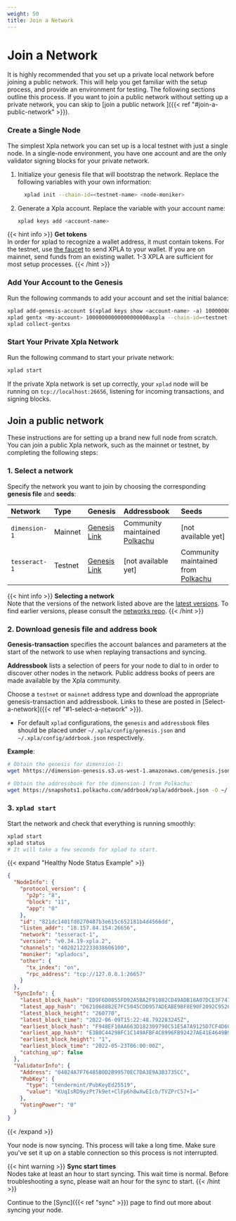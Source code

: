 ```yaml
---
weight: 50
title: Join a Network
---
```


# Join a Network

It is highly recommended that you set up a private local network before joining a public network. This will help you get familiar with the setup process, and provide an environment for testing. The following sections outline this process. If you want to join a public network without setting up a private network, you can skip to [join a public network ]({{< ref "#join-a-public-network" >}}).

### Create a Single Node

The simplest Xpla network you can set up is a local testnet with just a single node. In a single-node environment, you have one account and are the only validator signing blocks for your private network.

1. Initialize your genesis file that will bootstrap the network. Replace the following variables with your own information:

   ```bash
     xplad init --chain-id=<testnet-name> <node-moniker>
   ```

1. Generate a Xpla account. Replace the variable with your account name:

   ```bash
   xplad keys add <account-name>
   ```

{{< hint info >}}
**Get tokens**  
In order for xplad to recognize a wallet address, it must contain tokens. For the testnet, use [the faucet](https://faucet.xpla.io/) to send XPLA to your wallet. If you are on mainnet, send funds from an existing wallet. 1-3 XPLA are sufficient for most setup processes.
{{< /hint >}}

### Add Your Account to the Genesis

Run the following commands to add your account and set the initial balance:

```bash
xplad add-genesis-account $(xplad keys show <account-name> -a) 100000000000000000000axpla
xplad gentx <my-account> 10000000000000000000axpla --chain-id=<testnet-name>
xplad collect-gentxs
```

### Start Your Private Xpla Network

Run the following command to start your private network:

```bash
xplad start
```

If the private Xpla network is set up correctly, your `xplad` node will be running on `tcp://localhost:26656`, listening for incoming transactions, and signing blocks.

## Join a public network

These instructions are for setting up a brand new full node from scratch. You can join a public Xpla network, such as the mainnet or testnet, by completing the following steps:

### 1. Select a network

Specify the network you want to join by choosing the corresponding **genesis file** and **seeds**:

| Network     | Type    | Genesis                                                                                           | Addressbook                     | Seeds                     |
| :---------- | :------ | :------------------------------------------------------------------------------------------------ | :------------------------------ | :------------------------------ |
| `dimension-1` | Mainnet | [Genesis Link](https://dimension-genesis.s3.us-west-1.amazonaws.com/genesis.json)                   | Community maintained [Polkachu](https://polkachu.com/addrbooks/xpla) | [not available yet] |
| `tesseract-1`   | Testnet | [Genesis Link](https://raw.githubusercontent.com/xpladev/testnet/master/tesseract-1/genesis.json) |  [not available yet]            | Community maintained from [Polkachu](https://polkachu.com/testnets/xpla/peers) |

{{< hint info >}}
**Selecting a network**  
Note that the versions of the network listed above are the [latest versions](https://github.com/xpladev/testnets/tree/master#latest-networks). To find earlier versions, please consult the [networks repo](https://github.com/xpladev/testnets).
{{< /hint >}}

### 2. Download genesis file and address book

**Genesis-transaction** specifies the account balances and parameters at the start of the network to use when replaying transactions and syncing.

**Addressbook** lists a selection of peers for your node to dial to in order to discover other nodes in the network. Public address books of peers are made available by the Xpla community.

Choose a `testnet` or `mainnet` address type and download the appropriate genesis-transaction and addressbook. Links to these are posted in [Select-a-network]({{< ref "#1-select-a-network" >}}).

- For default `xplad` configurations, the `genesis` and `addressbook` files should be placed under `~/.xpla/config/genesis.json` and `~/.xpla/config/addrbook.json` respectively.

**Example**:

```bash
# Obtain the genesis for dimension-1:
wget hhttps://dimension-genesis.s3.us-west-1.amazonaws.com/genesis.json -I ~/.xpla/config/genesis.json

# Obtain the addressbook for the dimension-1 from Polkachu:
wget https://snapshots1.polkachu.com/addrbook/xpla/addrbook.json -O ~/.xpla/config/addrbook.json
```

### 3. `xplad start`

Start the network and check that everything is running smoothly:

```bash
xplad start
xplad status
# It will take a few seconds for xplad to start.
```

{{< expand "Healthy Node Status Example" >}}
```json
{
  "NodeInfo": {
    "protocol_version": {
      "p2p": "8",
      "block": "11",
      "app": "0"
    },
    "id": "821dc1401fd0270487b3e615c652181b4d4566dd",
    "listen_addr": "18.157.84.154:26656",
    "network": "tesseract-1",
    "version": "v0.34.19-xpla.2",
    "channels": "40202122233038606100",
    "moniker": "xpladocs",
    "other": {
      "tx_index": "on",
      "rpc_address": "tcp://127.0.0.1:26657"
    }
  },
  "SyncInfo": {
    "latest_block_hash": "ED9F6D0855FD92A5BA2F91082CD49ADB18A07DCE3F747529D357071E5B7C0D4C",
    "latest_app_hash": "D621068882E7FC5045CDD957ADEABE9BF8E90F2092C9526E22BE4767940D128B",
    "latest_block_height": "260770",
    "latest_block_time": "2022-06-09T15:22:48.792283245Z",
    "earliest_block_hash": "F948EF10AA663D182309790C51E5A7A9125D7CF4D60D9E735994059DB7CAD4D4",
    "earliest_app_hash": "E3B0C44298FC1C149AFBF4C8996FB92427AE41E4649B934CA495991B7852B855",
    "earliest_block_height": "1",
    "earliest_block_time": "2022-05-23T06:00:00Z",
    "catching_up": false
  },
  "ValidatorInfo": {
    "Address": "04024A7F76485B0D2B99570EC7DA3E9A3B3735CC",
    "PubKey": {
      "type": "tendermint/PubKeyEd25519",
      "value": "KUqIsRD9yzPt7k9et+ClFp6h8wXwEIcb/TVZPrC57+I="
    },
    "VotingPower": "0"
  }
}
```
{{< /expand >}}

Your node is now syncing. This process will take a long time. Make sure you've set it up on a stable connection so this process is not interrupted.

{{< hint warning >}}
**Sync start times**  
Nodes take at least an hour to start syncing. This wait time is normal. Before troubleshooting a sync, please wait an hour for the sync to start.
{{< /hint >}}

Continue to the [Sync]({{< ref "sync" >}}) page to find out more about syncing your node.
